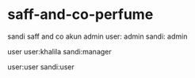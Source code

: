 # saff-and-co-perfume
sandi saff and co akun
admin
user: admin
sandi: admin


user
user:khalila
sandi:manager

user:user
sandi:user